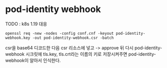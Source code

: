 # pod-identity webhook

TODO : k8s 1.19 대응

```
openssl req -new -nodes -config conf.cnf -keyout pod-identity-webhook.key -out pod-identity-webhook.csr -batch
```

csr을 base64 디코드한 다음 csr 리소스에 넣고 -> approve 뒤 다시 pod-identity-webhook 시크릿에 tls.key, tls.crt라는 이름의 키로 저장시켜주면 pod-identity-webhook이 알아서 인식한다.
